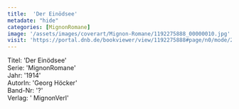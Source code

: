 ```yaml
---
title:  'Der Einödsee'
metadate: "hide"
categories: [MignonRomane]
image: '/assets/images/coverart/Mignon-Romane/1192275888_00000010.jpg'
visit: 'https://portal.dnb.de/bookviewer/view/1192275888#page/n0/mode/2up'
---
```

Titel: 'Der Einödsee' <br>
Serie: 'MignonRomane' <br>
Jahr: '1914' <br>
AutorIn: 'Georg Höcker' <br>
Band-Nr: '?' <br>
Verlag: ' MignonVerl'